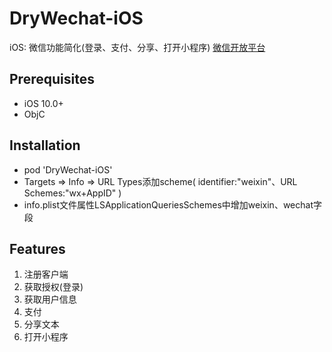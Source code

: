 # DryWechat-iOS
iOS: 微信功能简化(登录、支付、分享、打开小程序)
[微信开放平台](https://open.weixin.qq.com/cgi-bin/showdocument?action=dir_list&t=resource/res_list&verify=1&id=1417694084&token=&lang=zh_CN)

## Prerequisites
* iOS 10.0+
* ObjC

## Installation
* pod 'DryWechat-iOS'
* Targets => Info => URL Types添加scheme( identifier:"weixin"、URL Schemes:"wx+AppID" )
* info.plist文件属性LSApplicationQueriesSchemes中增加weixin、wechat字段

## Features
1. 注册客户端
2. 获取授权(登录)
3. 获取用户信息
4. 支付
5. 分享文本
6. 打开小程序
